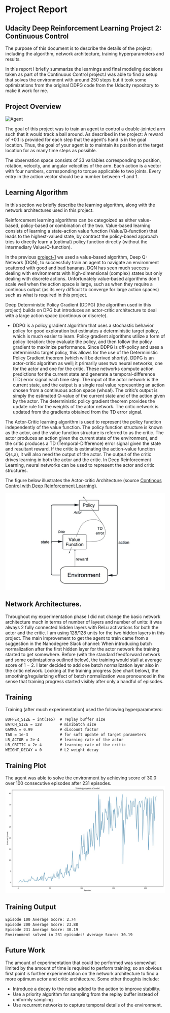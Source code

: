 # Project Report 
## Udacity Deep Reinforcement Learning Project 2: Continuous Control 

The purpose of this document is to describe the details of the project; including the algorithm, network architecture, training hyperparameters and results.

In this report I briefly summarize the learnings and final modeling decisions taken as part of the Continuous Control project.I was able to find a setup that solves the environment with around 250 steps but it took some optimizations from the original DDPG code from the Udacity repository to make it work for me.

## Project Overview

[//]: # (Image References)

[image1]: https://github.com/joshnewnham/Udacity_DeepReinforcementLearning_Project2/blob/master/images/reacher.gif "Agent"

![Agent][image1]

The goal of this project was to train an agent to control a double-jointed arm such that it would track a ball around. As described in the project: A reward of +0.1 is provided for each step that the agent's hand is in the goal location. Thus, the goal of your agent is to maintain its position at the target location for as many time steps as possible.

The observation space consists of 33 variables corresponding to position, rotation, velocity, and angular velocities of the arm. Each action is a vector with four numbers, corresponding to torque applicable to two joints. Every entry in the action vector should be a number between -1 and 1.

## Learning Algorithm

In this section we briefly describe the learning algorithm, along with the network architectures used in this project.

Reinforcement learning algorithms can be categoized as either value-based, policy-based or combination of the two. Value-based learning consists of learning a state-action value function (Value/Q-function) that leads to the highest-valued state, by contract the policy-based approach tries to directly learn a (optimal) policy function directly (without the intermediary Value/Q-function).

In the previous [project-1](https://github.com/sysadminamit/Udacity-Deep-Reinforcement-learning-Project-1) we used a value-based algorithm, Deep Q-Network (DQN), to successfuly train an agent to navigate an environment scattered with good and bad bananas. DQN has seen much success dealing with environments with high-dimensional (complex) states but only dealing with discrete actions. Unfortunately value-based algorithms don't scale well when the action space is large, such as when they require a continous output (as its very difficult to converge for large action spaces) such as what is required in this project.

Deep Deterministic Policy Gradient (DDPG) (the algorithm used in this project) builds on DPG but introduces an actor-critic architecture to deal with a large action space (continous or discrete).

 - DDPG is a policy gradient algorithm that uses a stochastic behavior policy for good exploration but estimates a deterministic target policy, which is much easier to learn. Policy gradient algorithms utilize a form of policy iteration: they evaluate the policy, and then follow the policy gradient to maximize performance. Since DDPG is off-policy and uses a deterministic target policy, this allows for the use of the Deterministic Policy Gradient theorem (which will be derived shortly). DDPG is an actor-critic algorithm as well; it primarily uses two neural networks, one for the actor and one for the critic. These networks compute action predictions for the current state and generate a temporal-difference (TD) error signal each time step. The input of the actor network is the current state, and the output is a single real value representing an action chosen from a continuous action space (whoa!). The critic’s output is simply the estimated Q-value of the current state and of the action given by the actor. The deterministic policy gradient theorem provides the update rule for the weights of the actor network. The critic network is updated from the gradients obtained from the TD error signal.
 
The Actor-Critic learning algorithm is used to represent the policy function independently of the value function. The policy function structure is known as the actor, and the value function structure is referred to as the critic. The actor produces an action given the current state of the environment, and the critic produces a TD (Temporal-Difference) error signal given the state and resultant reward. If the critic is estimating the action-value function Q(s,a), it will also need the output of the actor. The output of the critic drives learning in both the actor and the critic. In Deep Reinforcement Learning, neural networks can be used to represent the actor and critic structures.

The figure below illustrates the Actor-critic Architecture (source [Continous Control with Deep Reinforcement Learning](https://arxiv.org/pdf/1509.02971.pdf)).

![ ](Images/actor_critic_architecture_image.png)



## Network Architectures.
Throughout my experimentation phase I did not change the basic network architecture much in terms of number of layers and number of units: it was always 2 fully connected hidden layers with ReLu activations for both the actor and the critic. I am using 128/128 units for the two hidden layers in this project. The main improvement to get the agent to train came from a suggestion in the Nanodegree Slack channel: When introducing batch normalization after the first hidden layer for the actor network the training started to get somewhere. Before (with the standard feedforward network and some optimizations outlined below), the training would stall at average score of 1 − 2. I later decided to add one batch normalization layer also in the critic network. Looking at the training progress (see chart below), the smoothing/regularizing effect of batch normalization was pronounced in the sense that training progress started visibly after only a handful of episodes.

## Training

Training (after much experimentation) used the following hyperparameters:

```
BUFFER_SIZE = int(1e5)  # replay buffer size
BATCH_SIZE = 128        # minibatch size
GAMMA = 0.99            # discount factor
TAU = 1e-3              # for soft update of target parameters
LR_ACTOR = 2e-4         # learning rate of the actor 
LR_CRITIC = 2e-4        # learning rate of the critic
WEIGHT_DECAY = 0        # L2 weight decay

```


## Training Plot
The agent was able to solve the environment by achieving score of 30.0 over 100 consecutive episodes after 231 episodes.
![ ](Images/plot.jpg)

## Training Output

```
Episode 100	Average Score: 2.74
Episode 200	Average Score: 23.88
Episode 231	Average Score: 30.19
Environment solved in 231 episodes!	Average Score: 30.19
```

## Future Work
The amount of experimentation that could be performed was somewhat limited by the amount of time is required to perform training; so an obvious first point is further experimentation on the network architecture to find a more optimum actor and critic architecture. Some other thoughts include:

 - Introduce a decay to the noise added to the action to improve stability.
 - Use a priority algorithm for sampling from the replay buffer instead of uniformly sampling
 - Use recurrent networks to capture temporal details of the environment.
